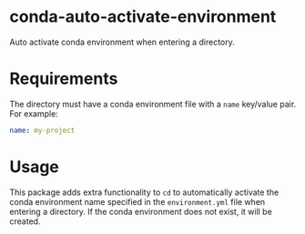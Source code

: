 # conda-auto-activate-environment
Auto activate conda environment when entering a directory.

# Requirements
The directory must have a conda environment file with a `name` key/value pair. For example:
```yaml
name: my-project
```

# Usage
This package adds extra functionality to `cd` to automatically activate the conda environment name specified in the `environment.yml` file when entering a directory. If the conda environment does not exist, it will be created.


